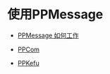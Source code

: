 # 使用PPMessage

* [PPMessage 如何工作](./how-ppmessage-work.md)

* [PPCom](./ppcom/README.md)

* [PPKefu](./ppkefu/README.md)
